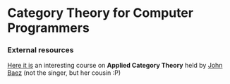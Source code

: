 Category Theory for Computer Programmers
===

### External resources

[Here it is](https://forum.azimuthproject.org/discussion/1807/lecture-1-introduction) an interesting course on **Applied Category Theory** held by [John Baez](https://en.wikipedia.org/wiki/John_C._Baez) (not the singer, but her cousin :P)
